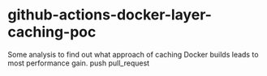 # github-actions-docker-layer-caching-poc

Some analysis to find out what approach of caching Docker builds leads to most performance gain.
push
pull_request
